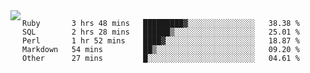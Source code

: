 

<a href="https://github.com/anuraghazra/github-readme-stats">
  <img align="left" src="https://github-readme-stats.vercel.app/api?username=kfly8&count_private=true&show_icons=true&theme=calm" />
</a>


<!--START_SECTION:waka-->
```text
Ruby       3 hrs 48 mins   █████████▓░░░░░░░░░░░░░░░   38.38 % 
SQL        2 hrs 28 mins   ██████▒░░░░░░░░░░░░░░░░░░   25.01 % 
Perl       1 hr 52 mins    ████▓░░░░░░░░░░░░░░░░░░░░   18.87 % 
Markdown   54 mins         ██▒░░░░░░░░░░░░░░░░░░░░░░   09.20 % 
Other      27 mins         █░░░░░░░░░░░░░░░░░░░░░░░░   04.61 % 
```
<!--END_SECTION:waka-->
